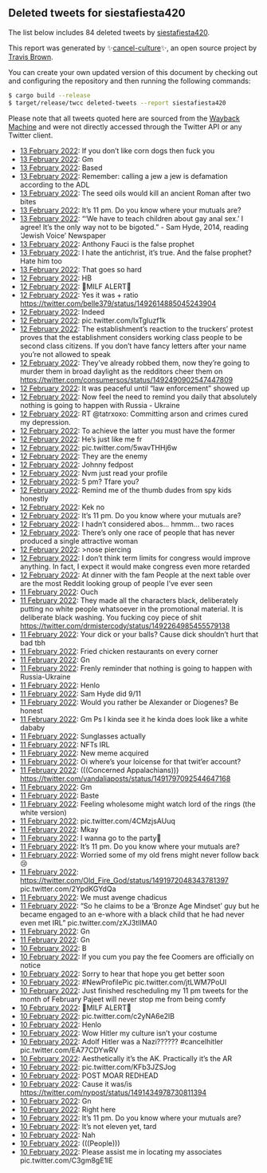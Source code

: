 ## Deleted tweets for siestafiesta420

The list below includes 84 deleted tweets by
[siestafiesta420](https://twitter.com/siestafiesta420).



This report was generated by ✨[cancel-culture](https://github.com/travisbrown/cancel-culture)✨,
an open source project by [Travis Brown](https://twitter.com/travisbrown).

You can create your own updated version of this document by checking out and configuring the
repository and then running the following commands:

```bash
$ cargo build --release
$ target/release/twcc deleted-tweets --report siestafiesta420
```

Please note that all tweets quoted here are sourced from the
[Wayback Machine](https://web.archive.org) and were not directly accessed through the Twitter API or
any Twitter client.

* [13 February 2022](https://web.archive.org/web/20220213073427/https://twitter.com/siestafiesta420/status/1492762781036302338): If you don’t like corn dogs then fuck you <!--1492762781036302338-->
* [13 February 2022](https://web.archive.org/web/20220213072852/https://twitter.com/siestafiesta420/status/1492762656515706882): Gm <!--1492762656515706882-->
* [13 February 2022](https://web.archive.org/web/20220213071740/https://twitter.com/siestafiesta420/status/1492758570152218624): Based <!--1492758570152218624-->
* [13 February 2022](https://web.archive.org/web/20220213050129/https://twitter.com/siestafiesta420/status/1492724690825236480): Remember: calling a jew a jew is defamation according to the ADL <!--1492724690825236480-->
* [13 February 2022](https://web.archive.org/web/20220213043538/https://twitter.com/siestafiesta420/status/1492717169414746114): The seed oils would kill an ancient Roman after two bites <!--1492717169414746114-->
* [13 February 2022](https://web.archive.org/web/20220213040210/https://twitter.com/siestafiesta420/status/1492710121058746372): It’s 11 pm.  Do you know where your mutuals are? <!--1492710121058746372-->
* [13 February 2022](https://web.archive.org/web/20220213022601/https://twitter.com/siestafiesta420/status/1492685179575582722): “‘We have to teach children about gay anal sex.’ I agree! It’s the only way not to be bigoted.”  - Sam Hyde, 2014, reading ‘Jewish Voice’ Newspaper <!--1492685179575582722-->
* [13 February 2022](https://web.archive.org/web/20220213020928/https://twitter.com/siestafiesta420/status/1492681027055235073): Anthony Fauci is the false prophet <!--1492681027055235073-->
* [13 February 2022](https://web.archive.org/web/20220213021024/https://twitter.com/siestafiesta420/status/1492680659038576642): I hate the antichrist, it’s true. And the false prophet? Hate him too <!--1492680659038576642-->
* [13 February 2022](https://web.archive.org/web/20220213014614/https://twitter.com/siestafiesta420/status/1492675173283205120): That goes so hard <!--1492675173283205120-->
* [12 February 2022](https://web.archive.org/web/20220212231009/https://twitter.com/siestafiesta420/status/1492635883790553089): HB <!--1492635883790553089-->
* [12 February 2022](https://web.archive.org/web/20220212222245/https://twitter.com/siestafiesta420/status/1492625226110324736): 🚨MILF ALERT🚨 <!--1492625226110324736-->
* [12 February 2022](https://web.archive.org/web/20220212220341/https://twitter.com/siestafiesta420/status/1492619154423267328): Yes it was + ratio https://twitter.com/belle379/status/1492614885045243904 <!--1492619154423267328-->
* [12 February 2022](https://web.archive.org/web/20220212214257/https://twitter.com/siestafiesta420/status/1492613340769574913): Indeed <!--1492613340769574913-->
* [12 February 2022](https://web.archive.org/web/20220212213507/https://twitter.com/siestafiesta420/status/1492611956901040131): pic.twitter.com/IxTgIuzf1k <!--1492611956901040131-->
* [12 February 2022](https://web.archive.org/web/20220212211736/https://twitter.com/siestafiesta420/status/1492607555176210432): The establishment’s reaction to the truckers’ protest proves that the establishment considers working class people to be second class citizens. If you don’t have fancy letters after your name you’re not allowed to speak <!--1492607555176210432-->
* [12 February 2022](https://web.archive.org/web/20220212211043/https://twitter.com/siestafiesta420/status/1492605818520449032): They’ve already robbed them, now they’re going to murder them in broad daylight as the redditors cheer them on https://twitter.com/consumersos/status/1492490902547447809 <!--1492605818520449032-->
* [12 February 2022](https://web.archive.org/web/20220212202144/https://twitter.com/siestafiesta420/status/1492594788117450753): It was peaceful until “law enforcement” showed up <!--1492594788117450753-->
* [12 February 2022](https://web.archive.org/web/20220212201250/https://twitter.com/siestafiesta420/status/1492592530113937409): Now feel the need to remind you daily that absolutely nothing is going to happen with Russia - Ukraine <!--1492592530113937409-->
* [12 February 2022](https://web.archive.org/web/20220212200104/https://twitter.com/siestafiesta420/status/1492589593262272516): RT @tatrxoxo: Committing arson and crimes cured my depression. <!--1492589593262272516-->
* [12 February 2022](https://web.archive.org/web/20220212200027/https://twitter.com/siestafiesta420/status/1492589429847998469): To achieve the latter you must have the former <!--1492589429847998469-->
* [12 February 2022](https://web.archive.org/web/20220212200339/https://twitter.com/siestafiesta420/status/1492588932982358021): He’s just like me fr <!--1492588932982358021-->
* [12 February 2022](https://web.archive.org/web/20220212190451/https://twitter.com/siestafiesta420/status/1492574143119863809): pic.twitter.com/5wavTHHj6w <!--1492574143119863809-->
* [12 February 2022](https://web.archive.org/web/20220212185822/https://twitter.com/siestafiesta420/status/1492573803372761094): They are the enemy <!--1492573803372761094-->
* [12 February 2022](https://web.archive.org/web/20220212051609/https://twitter.com/siestafiesta420/status/1492365604896006146): Johnny fedpost <!--1492365604896006146-->
* [12 February 2022](https://web.archive.org/web/20220212045441/https://twitter.com/siestafiesta420/status/1492360206180831235): Nvm just read your profile <!--1492360317468348418-->
* [12 February 2022](https://web.archive.org/web/20220212045441/https://twitter.com/siestafiesta420/status/1492360206180831235): 5 pm? Tfare you? <!--1492360206180831235-->
* [12 February 2022](https://web.archive.org/web/20220212040804/https://twitter.com/siestafiesta420/status/1492349722807386115): Remind me of the thumb dudes from spy kids honestly <!--1492349722807386115-->
* [12 February 2022](https://web.archive.org/web/20220212040711/https://twitter.com/siestafiesta420/status/1492349511867539456): Kek no <!--1492349511867539456-->
* [12 February 2022](https://web.archive.org/web/20220212040511/https://twitter.com/siestafiesta420/status/1492347734564786177): It’s 11 pm.  Do you know where your mutuals are? <!--1492347734564786177-->
* [12 February 2022](https://web.archive.org/web/20220212034557/https://twitter.com/siestafiesta420/status/1492344168336740353): I hadn’t considered abos… hmmm… two races <!--1492344168336740353-->
* [12 February 2022](https://web.archive.org/web/20220212034219/https://twitter.com/siestafiesta420/status/1492341987210674185): There’s only one race of people that has never produced a single attractive woman <!--1492341987210674185-->
* [12 February 2022](https://web.archive.org/web/20220212031436/https://twitter.com/siestafiesta420/status/1492336261440409607): >nose piercing <!--1492336261440409607-->
* [12 February 2022](https://web.archive.org/web/20220212020628/https://twitter.com/siestafiesta420/status/1492319133588934662): I don’t think term limits for congress would improve anything. In fact, I expect it would make congress even more retarded <!--1492319133588934662-->
* [12 February 2022](https://web.archive.org/web/20220212004103/https://twitter.com/siestafiesta420/status/1492296374074945540): At dinner with the fam   People at the next table over are the most Reddit looking group of people I’ve ever seen <!--1492296374074945540-->
* [11 February 2022](https://web.archive.org/web/20220211230851/https://twitter.com/siestafiesta420/status/1492273172871368705): Ouch <!--1492273873257218048-->
* [11 February 2022](https://web.archive.org/web/20220211231124/https://twitter.com/siestafiesta420/status/1492273803422052360): They made all the characters black, deliberately putting no white people whatsoever in the promotional material. It is deliberate black washing. You fucking coy piece of shit https://twitter.com/drmistercody/status/1492264985455579138 <!--1492273803422052360-->
* [11 February 2022](https://web.archive.org/web/20220211230851/https://twitter.com/siestafiesta420/status/1492273172871368705): Your dick or your balls? Cause dick shouldn’t hurt that bad tbh <!--1492273172871368705-->
* [11 February 2022](https://web.archive.org/web/20220211225505/https://twitter.com/siestafiesta420/status/1492269693280952321): Fried chicken restaurants on every corner <!--1492269693280952321-->
* [11 February 2022](https://web.archive.org/web/20220211223128/https://twitter.com/siestafiesta420/status/1492263775709315089): Gn <!--1492263775709315089-->
* [11 February 2022](https://web.archive.org/web/20220211221851/https://twitter.com/siestafiesta420/status/1492259964496359425): Frenly reminder that nothing is going to happen with Russia-Ukraine <!--1492259964496359425-->
* [11 February 2022](https://web.archive.org/web/20220211203147/https://twitter.com/siestafiesta420/status/1492234923385802757): Henlo <!--1492234923385802757-->
* [11 February 2022](https://web.archive.org/web/20220211113019/https://twitter.com/siestafiesta420/status/1492097358317948941): Sam Hyde did 9/11 <!--1492097358317948941-->
* [11 February 2022](https://web.archive.org/web/20220211110611/https://twitter.com/siestafiesta420/status/1492091285506822171): Would you rather be Alexander or Diogenes? Be honest <!--1492091285506822171-->
* [11 February 2022](https://web.archive.org/web/20220213103129/https://twitter.com/siestafiesta420/status/1492083845461643286): Gm  Ps I kinda see it he kinda does look like a white dababy <!--1492083845461643286-->
* [11 February 2022](https://web.archive.org/web/20220213095003/https://twitter.com/siestafiesta420/status/1492073372393615360): Sunglasses actually <!--1492073372393615360-->
* [11 February 2022](https://web.archive.org/web/20220211095431/https://twitter.com/siestafiesta420/status/1492068731526254592): NFTs IRL <!--1492068731526254592-->
* [11 February 2022](https://web.archive.org/web/20220213092943/https://twitter.com/siestafiesta420/status/1492068300544741376): New meme acquired <!--1492068300544741376-->
* [11 February 2022](https://web.archive.org/web/20220211092409/https://twitter.com/siestafiesta420/status/1492064437943115783): Oi where’s your loicense for that twit’er account? <!--1492064437943115783-->
* [11 February 2022](https://web.archive.org/web/20220213062612/https://twitter.com/siestafiesta420/status/1492022119730925569): (((Concerned Appalachians))) https://twitter.com/vandaliaposts/status/1491797092544647168 <!--1492022119730925569-->
* [11 February 2022](https://web.archive.org/web/20220213062034/https://twitter.com/siestafiesta420/status/1492020693634015234): Gm <!--1492020693634015234-->
* [11 February 2022](https://web.archive.org/web/20220213055906/https://twitter.com/siestafiesta420/status/1492015276086415360): Baste <!--1492015276086415360-->
* [11 February 2022](https://web.archive.org/web/20220213055633/https://twitter.com/siestafiesta420/status/1492014644537573376): Feeling wholesome might watch lord of the rings (the white version) <!--1492014644537573376-->
* [11 February 2022](https://web.archive.org/web/20220213044948/https://twitter.com/siestafiesta420/status/1491997071456546833): pic.twitter.com/4CMzjsAUuq <!--1491997071456546833-->
* [11 February 2022](https://web.archive.org/web/20220213044555/https://twitter.com/siestafiesta420/status/1491996878103265280): Mkay <!--1491996878103265280-->
* [11 February 2022](https://web.archive.org/web/20220213041231/https://twitter.com/siestafiesta420/status/1491988474311892992): I wanna go to the party🥺 <!--1491988474311892992-->
* [11 February 2022](https://web.archive.org/web/20220213040228/https://twitter.com/siestafiesta420/status/1491985346401243138): It’s 11 pm.  Do you know where your mutuals are? <!--1491985346401243138-->
* [11 February 2022](https://web.archive.org/web/20220211035647/https://twitter.com/siestafiesta420/status/1491981579715063810): Worried some of my old frens might never follow back😢 <!--1491981579715063810-->
* [11 February 2022](https://web.archive.org/web/20220213030824/https://twitter.com/siestafiesta420/status/1491972334152036354): https://twitter.com/Old_Fire_God/status/1491972048343781397  pic.twitter.com/2YpdKGYdQa <!--1491972334152036354-->
* [11 February 2022](https://web.archive.org/web/20220213030748/https://twitter.com/siestafiesta420/status/1491972184557998085): We must avenge chadicus <!--1491972184557998085-->
* [11 February 2022](https://web.archive.org/web/20220213023117/https://twitter.com/siestafiesta420/status/1491962983744000001): “So he claims to be a ‘Bronze Age Mindset’ guy but he became engaged to an e-whore with a black child that he had never even met IRL” pic.twitter.com/zXJ3tlIMA0 <!--1491962983744000001-->
* [11 February 2022](https://web.archive.org/web/20220213022143/https://twitter.com/siestafiesta420/status/1491960556030468099): Gn <!--1491960556030468099-->
* [11 February 2022](https://web.archive.org/web/20220213012113/https://twitter.com/siestafiesta420/status/1491945356065751047): Gn <!--1491945356065751047-->
* [10 February 2022](https://web.archive.org/web/20220212222154/https://twitter.com/siestafiesta420/status/1491900216160792581): B <!--1491900216160792581-->
* [10 February 2022](https://web.archive.org/web/20220212222102/https://twitter.com/siestafiesta420/status/1491900026544607234): If you cum you pay the fee   Coomers are officially on notice <!--1491900026544607234-->
* [10 February 2022](https://web.archive.org/web/20220212222250/https://twitter.com/siestafiesta420/status/1491899857233235973): Sorry to hear that hope you get better soon <!--1491899857233235973-->
* [10 February 2022](https://web.archive.org/web/20220212204645/https://twitter.com/siestafiesta420/status/1491876276063412238): #NewProfilePic  pic.twitter.com/jtLWM7PoUl <!--1491876276063412238-->
* [10 February 2022](https://web.archive.org/web/20220212203833/https://twitter.com/siestafiesta420/status/1491874219289939971): Just finished rescheduling my 11 pm tweets for the month of February  Pajeet will never stop me from being comfy <!--1491874219289939971-->
* [10 February 2022](https://web.archive.org/web/20220212195944/https://twitter.com/siestafiesta420/status/1491864395667832832): 🚨MILF ALERT🚨 <!--1491864395667832832-->
* [10 February 2022](https://web.archive.org/web/20220212184002/https://twitter.com/siestafiesta420/status/1491844388942757888): pic.twitter.com/c2yNA6e2lB <!--1491844388942757888-->
* [10 February 2022](https://web.archive.org/web/20220210100332/https://twitter.com/siestafiesta420/status/1491713150059745285): Henlo <!--1491713150059745285-->
* [10 February 2022](https://web.archive.org/web/20220210081214/https://twitter.com/siestafiesta420/status/1491685154812997632): Wow Hitler my culture isn’t your costume <!--1491685154812997632-->
* [10 February 2022](https://web.archive.org/web/20220210075555/https://twitter.com/siestafiesta420/status/1491682115792031749): Adolf Hitler was a Nazi??????  #cancelhitler  pic.twitter.com/EA77CDYwRV <!--1491682115792031749-->
* [10 February 2022](https://web.archive.org/web/20220210072812/https://twitter.com/siestafiesta420/status/1491674054377545729): Aesthetically it’s the AK. Practically it’s the AR <!--1491674054377545729-->
* [10 February 2022](https://web.archive.org/web/20220210063347/https://twitter.com/siestafiesta420/status/1491660364131487748): pic.twitter.com/KFb3JZSJog <!--1491660364131487748-->
* [10 February 2022](https://web.archive.org/web/20220210061951/https://twitter.com/siestafiesta420/status/1491656866795073537): POST MOAR REDHEAD <!--1491656866795073537-->
* [10 February 2022](https://web.archive.org/web/20220210052226/https://twitter.com/siestafiesta420/status/1491642393619271682): Cause it was/is https://twitter.com/nypost/status/1491434978730811394 <!--1491642393619271682-->
* [10 February 2022](https://web.archive.org/web/20220210044719/https://twitter.com/siestafiesta420/status/1491633570993037317): Gn <!--1491633570993037317-->
* [10 February 2022](https://web.archive.org/web/20220210041131/https://twitter.com/siestafiesta420/status/1491624565176471553): Right here <!--1491624565176471553-->
* [10 February 2022](https://web.archive.org/web/20220210040009/https://twitter.com/siestafiesta420/status/1491622956941955073): It’s 11 pm.   Do you know where your mutuals are? <!--1491622956941955073-->
* [10 February 2022](https://web.archive.org/web/20220210040100/https://twitter.com/siestafiesta420/status/1491621902946906115): It’s not eleven yet, tard <!--1491621902946906115-->
* [10 February 2022](https://web.archive.org/web/20220210034024/https://twitter.com/siestafiesta420/status/1491618010926309379): Nah <!--1491618010926309379-->
* [10 February 2022](https://web.archive.org/web/20220210033952/https://twitter.com/siestafiesta420/status/1491616592702152706): (((People))) <!--1491616592702152706-->
* [10 February 2022](https://web.archive.org/web/20220210031711/https://twitter.com/siestafiesta420/status/1491599809614127111): Please assist me in locating my associates pic.twitter.com/C3gm8gE1lE <!--1491599809614127111-->
